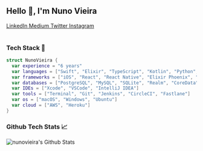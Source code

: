 ## Hello 👋, I'm Nuno Vieira 
<a href="https://www.linkedin.com/in/nunofcvieira/">
  <span>LinkedIn</span>
</a>
<a href="https://medium.com/@nuno.vieira">
  <span>Medium<span>
</a>
<a href="https://twitter.com/nuno_fcvieira">
  <span>Twitter</span>
</a>
<a href="https://www.instagram.com/nunovieira.dev/">
  <span>Instagram</span>
</a>

</br>
</br>

### Tech Stack 🔧

```Swift
struct NunoVieira {
  var experience = "6 years"
  var languages = ["Swift", "Elixir", "TypeScript", "Kotlin", "Python", "Ruby", "Objective-C", "PHP"]
  var frameworks = ["iOS", "React", "React Native", "Elixir Phoenix", "Laravel", "Flask"]
  var databases = ["PostgreSQL", "MySQL", "SQLite", "Realm", "CoreData"]
  var IDEs = ["Xcode", "VSCode", "IntelliJ IDEA"]
  var tools = ["Terminal", "Git", "Jenkins", "CircleCI", "Fastlane"]
  var os = ["macOS", "Windows", "Ubuntu"]
  var cloud = ["AWS", "Heroku"]
}
```

### Github Tech Stats 📈

<img align="left" alt="nunovieira's Github Stats" src="https://github-readme-stats.vercel.app/api?username=nuno-vieira&show_icons=true&hide_border=true&count_private=true" />
